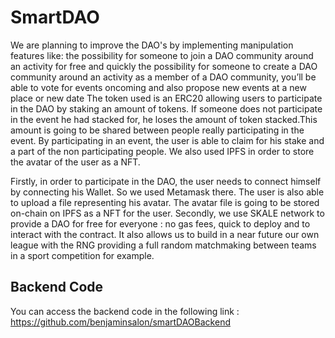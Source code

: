 # SmartDAO
We are planning to improve the DAO's by implementing manipulation features like:
the possibility for someone to join a DAO community around an activity for free and quickly
the possibility for someone to create a DAO community around an activity
as a member of a DAO community, you’ll be able to vote for events oncoming and also propose new events at a new place or new date
The token used is an ERC20 allowing users to participate in the DAO by staking an amount of tokens. If someone does not participate in the event he had stacked for, he loses the amount of token stacked.This amount is going to be shared between people really participating in the event.  By participating in an event, the user is able to claim for his stake and a part of the non participating people. We also used IPFS in order to store the avatar of the user as a NFT.



Firstly, in order to participate in the DAO, the user needs to connect himself by connecting his Wallet. So we used Metamask there. The user is also able to upload a file representing his avatar. The avatar file is going to be stored on-chain on IPFS as a NFT for the user. 
Secondly, we use SKALE network to provide a DAO for free for everyone : no gas fees, quick to deploy and to interact with the contract. It also allows us to build in a near future our own league with the RNG providing a full random matchmaking between teams in a sport competition for example. 

## Backend Code
You can access the backend code in the following link : https://github.com/benjaminsalon/smartDAOBackend
